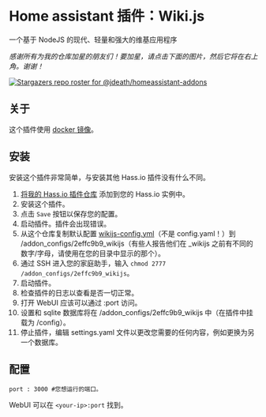 # Home assistant 插件：Wiki.js

一个基于 NodeJS 的现代、轻量和强大的维基应用程序

_感谢所有为我的仓库加星的朋友们！要加星，请点击下面的图片，然后它将在右上角。谢谢！_

[![Stargazers repo roster for @jdeath/homeassistant-addons](https://reporoster.com/stars/jdeath/homeassistant-addons)](https://github.com/jdeath/homeassistant-addons/stargazers)

## 关于

这个插件使用 [docker 镜像](https://github.com/requarks/wiki)。

## 安装

安装这个插件非常简单，与安装其他 Hass.io 插件没有什么不同。

1. [将我的 Hass.io 插件仓库][repository] 添加到您的 Hass.io 实例中。
1. 安装这个插件。
1. 点击 `Save` 按钮以保存您的配置。
1. 启动插件。插件会出现错误。
1. 从这个仓库复制默认配置 [wikijs-config.yml](https://raw.githubusercontent.com/jdeath/homeassistant-addons/refs/heads/main/wikijs/wikijs-config.yml)（不是 config.yaml！）到 /addon_configs/2effc9b9_wikijs（有些人报告他们在 _wikijs 之前有不同的数字/字母，请使用在您的目录中显示的那个）。
1. 通过 SSH 进入您的家庭助手，输入 `chmod 2777 /addon_configs/2effc9b9_wikijs`。
1. 启动插件。
1. 检查插件的日志以查看是否一切正常。
1. 打开 WebUI 应该可以通过 <your-ip>:port 访问。
1. 设置和 sqlite 数据库将在 /addon_configs/2effc9b9_wikijs 中（在插件中挂载为 /config）。
1. 停止插件，编辑 settings.yaml 文件以更改您需要的任何内容，例如更换为另一个数据库。

## 配置

```
port : 3000 #您想运行的端口。
```

WebUI 可以在 `<your-ip>:port` 找到。

[repository]: https://github.com/jdeath/homeassistant-addons